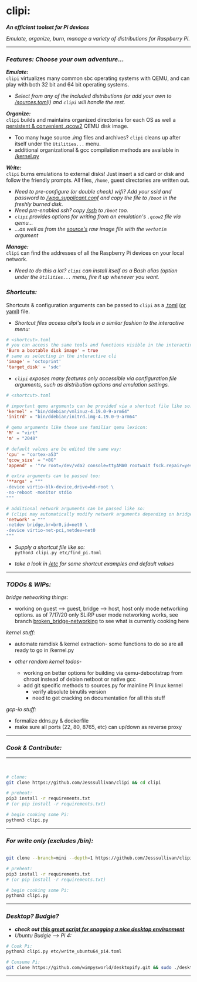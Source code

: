 # clipi:        


***An efficient toolset for Pi devices***

*Emulate, organize, burn, manage a variety of distributions for Raspberry Pi.*

- - -

### *Features:  Choose your own adventure...*


***Emulate:***    
`clipi` virtualizes many common sbc operating systems with QEMU, and can play with both 32 bit and 64 bit operating systems.    
-  *Select from any of the included distributions (or add your own to [/sources.toml](https://github.com/Jesssullivan/clipi/blob/master/sources.toml)!) and `clipi` will handle the rest.*
        
***Organize:***    
`clipi` builds and maintains organized directories for each OS as well a [persistent & convenient .qcow2](https://www.qemu.org/docs/master/interop/qemu-img.html)  QEMU disk image.           
-   Too many huge source *.img* files and archives?  `clipi` cleans up after itself under the ```Utilities...``` menu.      
-   additional organizational & gcc compilation methods are available in [/kernel.py](https://github.com/Jesssullivan/clipi/tree/master/kernel.py) 
    
***Write:***    
`clipi` burns emulations to external disks!  Just insert a sd card or disk and follow the friendly prompts.  All files, `/home`, guest directories are written out.
- *Need to pre-configure (or double check) wifi?  Add your ssid and password to [/wpa_supplicant.conf](https://github.com/Jesssullivan/clipi/blob/master/wpa_supplicant.conf) and copy the file to `/boot` in the freshly burned disk.*     
- *Need pre-enabled ssh? copy [/ssh](https://github.com/Jesssullivan/clipi/blob/master/ssh) to `/boot` too.*            
- *`clipi` provides options for writing from an emulation's `.qcow2` file via qemu...*         
- *...as well as from the [source's](https://github.com/Jesssullivan/clipi/blob/master/etc/sources.toml) raw image file with the `verbatim` argument*           
    
        
***Manage:***   
`clipi` can find the addresses of all the Raspberry Pi devices on your local network.       
- *Need to do this a lot?  `clipi` can install itself as a Bash alias (option under the ```Utilities...``` menu, fire it up whenever you want.*          

    
### *Shortcuts:*         
       
Shortcuts & configuration arguments can be passed to `clipi` as a [.toml](https://github.com/toml-lang/toml) ([or yaml](https://yaml.org/)) file.              
-  *Shortcut files access clipi's tools in a similar fashion to the interactive menu:*       
   
```toml
# <shortcut>.toml
# you can access the same tools and functions visible in the interactive menu like so:
'Burn a bootable disk image' = true  
# same as selecting in the interactive cli
'image' = 'octoprint'
'target_disk' = 'sdc'  
```     
-  *`clipi` exposes many features only accessible via configuration file arguments, such as distribution options and emulation settings.*

```toml
# <shortcut>.toml

# important qemu arguments can be provided via a shortcut file like so:
'kernel' = "bin/ddebian/vmlinuz-4.19.0-9-arm64"
'initrd' = "bin/ddebian/initrd.img-4.19.0-9-arm64"

# qemu arguments like these use familiar qemu lexicon:
'M' = "virt" 
'm' = "2048"

# default values are be edited the same way:
'cpu' = "cortex-a53"
'qcow_size' = "+8G"
'append' = '"rw root=/dev/vda2 console=ttyAMA0 rootwait fsck.repair=yes memtest=1"'

# extra arguments can be passed too:
'**args' = """
-device virtio-blk-device,drive=hd-root \
-no-reboot -monitor stdio
"""

# additional network arguments can be passed like so:
# (clipi may automatically modify network arguments depending on bridge / SLiRP settings)
'network' = """
-netdev bridge,br=br0,id=net0 \
-device virtio-net-pci,netdev=net0
"""

```
    
-  *Supply a shortcut file like so:*           
```python3 clipi.py etc/find_pi.toml```   

- *take a look in [/etc](https://github.com/Jesssullivan/clipi/tree/master/etc) for some shortcut examples and default values*
         
        
- - - 
        
### *TODOs & WIPs:*  
     
*bridge networking things:*        
-  working on guest --> guest, bridge --> host, host only mode networking options.
  as of 7/17/20 only SLiRP user mode networking works,
   see branch [broken_bridge-networking](https://github.com/Jesssullivan/clipi/tree/broken_bridge-networking) 
   to see what is currently cooking here 
   
         
*kernel stuff:*   
-  automate ramdisk & kernel extraction-
 some functions to do so are all ready to go in /kernel.py

- *other random kernel todos-*      
    -  working on better options for building via qemu-debootstrap from chroot instead of debian netboot or native gcc  
    -  add git specific methods to sources.py for mainline Pi linux kernel  
        -  verify absolute binutils version    
        -  need to get cracking on documentation for all this stuff       
        
    
*gcp-io stuff:*   
-  formalize ddns.py & dockerfile    
-  make sure all ports (22, 80, 8765, etc) can up/down as reverse proxy     

- - - 
    
### *Cook & Contribute:*  
    
- - -     
    
<br>   
    
```Bash
# clone:
git clone https://github.com/Jesssullivan/clipi && cd clipi

# preheat:
pip3 install -r requirements.txt
# (or pip install -r requirements.txt)

# begin cooking some Pi:
python3 clipi.py
```         


    
- - - 

### *For write only (excludes /bin):*

    
```Bash

git clone --branch=mini --depth=1 https://github.com/Jesssullivan/clipi && cd clipi

# preheat:
pip3 install -r requirements.txt
# (or pip install -r requirements.txt)

# begin cooking some Pi:
python3 clipi.py
```

- - - 
        
        
### *Desktop?  Budgie?*        
    
- ***check out [this great script for snagging a nice desktop environment](https://github.com/wimpysworld/desktopify)***                        
- *Ubuntu Budgie --> Pi 4:*
                
```Bash
# Cook Pi:
python3 clipi.py etc/write_ubuntu64_pi4.toml 

# Consume Pi:
git clone https://github.com/wimpysworld/desktopify.git && sudo ./desktopify --de ubuntu-budgie
```
                
- - -   
